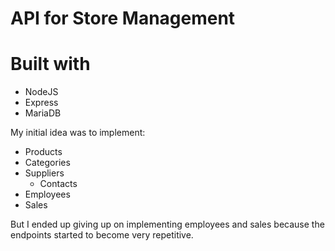 # API for Store Management

# Built with
* NodeJS
* Express
* MariaDB

My initial idea was to implement:
* Products
* Categories
* Suppliers
    * Contacts
* Employees
* Sales

But I ended up giving up on implementing employees and sales because the endpoints started to become very repetitive.